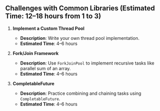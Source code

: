 ## **Challenges with Common Libraries** (Estimated Time: 12–18 hours from 1 to 3)

1. **Implement a Custom Thread Pool**
    - **Description**: Write your own thread pool implementation.
    - **Estimated Time**: 4–6 hours

2. **Fork/Join Framework**
    - **Description**: Use `ForkJoinPool` to implement recursive tasks like parallel sum of an array.
    - **Estimated Time**: 4–6 hours

3. **CompletableFuture**
    - **Description**: Practice combining and chaining tasks using `CompletableFuture`.
    - **Estimated Time**: 4–6 hours
